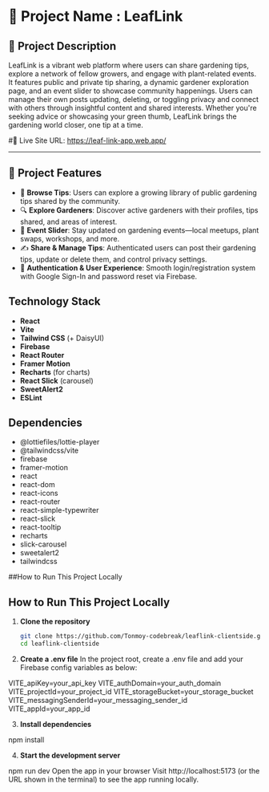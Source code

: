 # 🌿 Project Name : LeafLink


## 📖 Project Description
LeafLink is a vibrant web platform where users can share gardening tips, explore a network of fellow growers, and engage with plant-related events. It features public and private tip sharing, a dynamic gardener exploration page, and an event slider to showcase community happenings. Users can manage their own posts updating, deleting, or toggling privacy and connect with others through insightful content and shared interests. Whether you're seeking advice or showcasing your green thumb, LeafLink brings the gardening world closer, one tip at a time.


#🔗 Live Site URL: https://leaf-link-app.web.app/

---

## 📌 Project Features

- 🌱 **Browse Tips**: Users can explore a growing library of public gardening tips shared by the community.
- 🔍 **Explore Gardeners**: Discover active gardeners with their profiles, tips shared, and areas of interest.
- 🎉 **Event Slider**: Stay updated on gardening events—local meetups, plant swaps, workshops, and more.
- ✍️ **Share & Manage Tips**: Authenticated users can post their gardening tips, update or delete them, and control privacy settings.
- 🔐 **Authentication & User Experience**: Smooth login/registration system with Google Sign-In and password reset via Firebase.


## Technology Stack

- **React**  
- **Vite**  
- **Tailwind CSS** (+ DaisyUI)  
- **Firebase**  
- **React Router**  
- **Framer Motion**  
- **Recharts** (for charts)  
- **React Slick** (carousel)  
- **SweetAlert2**  
- **ESLint**



## Dependencies

- @lottiefiles/lottie-player
- @tailwindcss/vite
- firebase
- framer-motion
- react
- react-dom
- react-icons
- react-router
- react-simple-typewriter
- react-slick
- react-tooltip
- recharts
- slick-carousel
- sweetalert2
- tailwindcss


##How to Run This Project Locally
## How to Run This Project Locally

1. **Clone the repository**

   ```bash
   git clone https://github.com/Tonmoy-codebreak/leaflink-clientside.git
   cd leaflink-clientside

2. **Create a .env file**
In the project root, create a .env file and add your Firebase config variables as below:


VITE_apiKey=your_api_key
VITE_authDomain=your_auth_domain
VITE_projectId=your_project_id
VITE_storageBucket=your_storage_bucket
VITE_messagingSenderId=your_messaging_sender_id
VITE_appId=your_app_id

3. **Install dependencies**

npm install

4. **Start the development server**

npm run dev
Open the app in your browser
Visit http://localhost:5173 (or the URL shown in the terminal) to see the app running locally.

